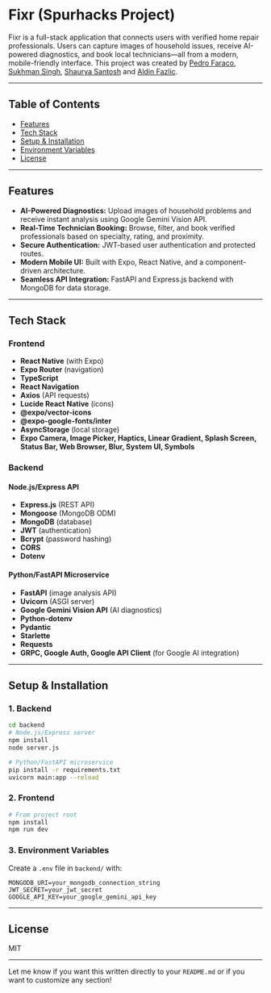# Fixr (Spurhacks Project)

Fixr is a full-stack application that connects users with verified home repair professionals. Users can capture images of household issues, receive AI-powered diagnostics, and book local technicians—all from a modern, mobile-friendly interface. This project was created by [Pedro Faraco](https://github.com/itsPedro231), [Sukhman Singh](https://github.com/Sukhman-05), [Shaurya Santosh](https://github.com/shawarma-s) and [Aldin Fazlic](https://github.com/aldinfaz).

---

## Table of Contents

- [Features](#features)
- [Tech Stack](#tech-stack)
- [Setup & Installation](#setup--installation)
- [Environment Variables](#environment-variables)
- [License](#license)

---

## Features

- **AI-Powered Diagnostics:** Upload images of household problems and receive instant analysis using Google Gemini Vision API.
- **Real-Time Technician Booking:** Browse, filter, and book verified professionals based on specialty, rating, and proximity.
- **Secure Authentication:** JWT-based user authentication and protected routes.
- **Modern Mobile UI:** Built with Expo, React Native, and a component-driven architecture.
- **Seamless API Integration:** FastAPI and Express.js backend with MongoDB for data storage.

---

## Tech Stack

### Frontend

- **React Native** (with Expo)
- **Expo Router** (navigation)
- **TypeScript**
- **React Navigation**
- **Axios** (API requests)
- **Lucide React Native** (icons)
- **@expo/vector-icons**
- **@expo-google-fonts/inter**
- **AsyncStorage** (local storage)
- **Expo Camera, Image Picker, Haptics, Linear Gradient, Splash Screen, Status Bar, Web Browser, Blur, System UI, Symbols**

### Backend

#### Node.js/Express API

- **Express.js** (REST API)
- **Mongoose** (MongoDB ODM)
- **MongoDB** (database)
- **JWT** (authentication)
- **Bcrypt** (password hashing)
- **CORS**
- **Dotenv**

#### Python/FastAPI Microservice

- **FastAPI** (image analysis API)
- **Uvicorn** (ASGI server)
- **Google Gemini Vision API** (AI diagnostics)
- **Python-dotenv**
- **Pydantic**
- **Starlette**
- **Requests**
- **GRPC, Google Auth, Google API Client** (for Google AI integration)

---

## Setup & Installation

### 1. Backend

```bash
cd backend
# Node.js/Express server
npm install
node server.js

# Python/FastAPI microservice
pip install -r requirements.txt
uvicorn main:app --reload
```

### 2. Frontend

```bash
# From project root
npm install
npm run dev
```

### 3. Environment Variables

Create a `.env` file in `backend/` with:

```
MONGODB_URI=your_mongodb_connection_string
JWT_SECRET=your_jwt_secret
GOOGLE_API_KEY=your_google_gemini_api_key
```

---

## License

MIT

---

Let me know if you want this written directly to your `README.md` or if you want to customize any section!
